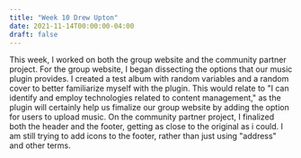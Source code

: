 ```yaml
---
title: "Week 10 Drew Upton"
date: 2021-11-14T00:00:00-04:00
draft: false
---
```


This week, I worked on both the group website and the community partner project. For the group website, I began dissecting the options that our music plugin provides. I created a test album with random variables and a random cover to better familiarize myself with the plugin. This would relate to "I can identify and employ technologies related to content management," as the plugin will certainly help us fimalize our group website by adding the option for users to upload music. On the community partner project, I finalized both the header and the footer, getting as close to the original as i could. I am still trying to add icons to the footer, rather than just using "address" and other terms. 
